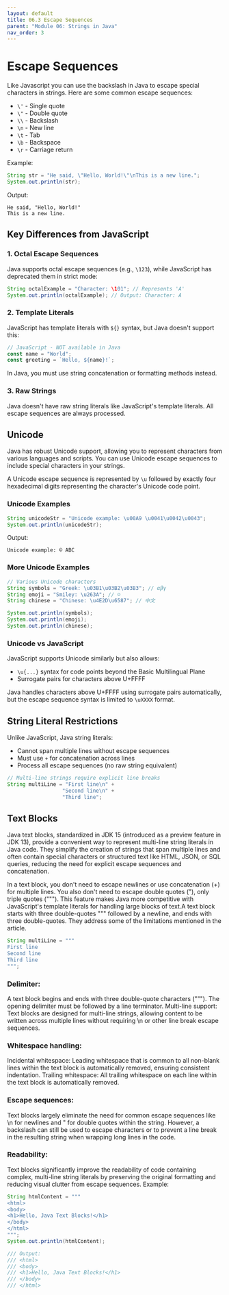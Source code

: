 ```yaml
---
layout: default
title: 06.3 Escape Sequences
parent: "Module 06: Strings in Java"
nav_order: 3
---
```


# Escape Sequences

Like Javascript you can use the backslash in Java to escape special characters in strings. Here are some common escape sequences:

- `\'` - Single quote
- `\"` - Double quote
- `\\` - Backslash
- `\n` - New line
- `\t` - Tab
- `\b` - Backspace
- `\r` - Carriage return

Example:

```java
String str = "He said, \"Hello, World!\"\nThis is a new line.";
System.out.println(str);
```

Output:

```
He said, "Hello, World!"
This is a new line.
```

## Key Differences from JavaScript

### 1. Octal Escape Sequences

Java supports octal escape sequences (e.g., `\123`), while JavaScript has deprecated them in strict mode:

```java
String octalExample = "Character: \101"; // Represents 'A'
System.out.println(octalExample); // Output: Character: A
```

### 2. Template Literals

JavaScript has template literals with `${}` syntax, but Java doesn't support this:

```javascript
// JavaScript - NOT available in Java
const name = "World";
const greeting = `Hello, ${name}!`;
```

In Java, you must use string concatenation or formatting methods instead.

### 3. Raw Strings

Java doesn't have raw string literals like JavaScript's template literals. All escape sequences are always processed.

## Unicode

Java has robust Unicode support, allowing you to represent characters from various languages and scripts. You can use Unicode escape sequences to include special characters in your strings.

A Unicode escape sequence is represented by `\u` followed by exactly four hexadecimal digits representing the character's Unicode code point.

### Unicode Examples

```java
String unicodeStr = "Unicode example: \u00A9 \u0041\u0042\u0043";
System.out.println(unicodeStr);
```

Output:

```
Unicode example: © ABC
```

### More Unicode Examples

```java
// Various Unicode characters
String symbols = "Greek: \u03B1\u03B2\u03B3"; // αβγ
String emoji = "Smiley: \u263A"; // ☺
String chinese = "Chinese: \u4E2D\u6587"; // 中文

System.out.println(symbols);
System.out.println(emoji);
System.out.println(chinese);
```

### Unicode vs JavaScript

JavaScript supports Unicode similarly but also allows:

- `\u{...}` syntax for code points beyond the Basic Multilingual Plane
- Surrogate pairs for characters above U+FFFF

Java handles characters above U+FFFF using surrogate pairs automatically, but the escape sequence syntax is limited to `\uXXXX` format.

## String Literal Restrictions

Unlike JavaScript, Java string literals:

- Cannot span multiple lines without escape sequences
- Must use `+` for concatenation across lines
- Process all escape sequences (no raw string equivalent)

```java
// Multi-line strings require explicit line breaks
String multiLine = "First line\n" +
                  "Second line\n" +
                  "Third line";
```

## Text Blocks

Java text blocks, standardized in JDK 15 (introduced as a preview feature in JDK 13), provide a convenient way to represent multi-line string literals in Java code. They simplify the creation of strings that span multiple lines and often contain special characters or structured text like HTML, JSON, or SQL queries, reducing the need for explicit escape sequences and concatenation.

In a text block, you don't need to escape newlines or use concatenation (+) for multiple lines. You also don't need to escape double quotes ("), only triple quotes ("""). This feature makes Java more competitive with JavaScript's template literals for handling large blocks of text.A text block starts with three double-quotes """ followed by a newline, and ends with three double-quotes. They address some of the limitations mentioned in the article.

```Java
String multiLine = """
First line
Second line
Third line
""";
```

### Delimiter:

A text block begins and ends with three double-quote characters ("""). The opening delimiter must be followed by a line terminator.
Multi-line support:
Text blocks are designed for multi-line strings, allowing content to be written across multiple lines without requiring \n or other line break escape sequences.

### Whitespace handling:

Incidental whitespace: Leading whitespace that is common to all non-blank lines within the text block is automatically removed, ensuring consistent indentation.
Trailing whitespace: All trailing whitespace on each line within the text block is automatically removed.

### Escape sequences:

Text blocks largely eliminate the need for common escape sequences like \n for newlines and \" for double quotes within the string. However, a backslash can still be used to escape characters or to prevent a line break in the resulting string when wrapping long lines in the code.

### Readability:

Text blocks significantly improve the readability of code containing complex, multi-line string literals by preserving the original formatting and reducing visual clutter from escape sequences.
Example:

```Java
String htmlContent = """
<html>
<body>
<h1>Hello, Java Text Blocks!</h1>
</body>
</html>
""";
System.out.println(htmlContent);

/// Output:
/// <html>
/// <body>
/// <h1>Hello, Java Text Blocks!</h1>
/// </body>
/// </html>
```

